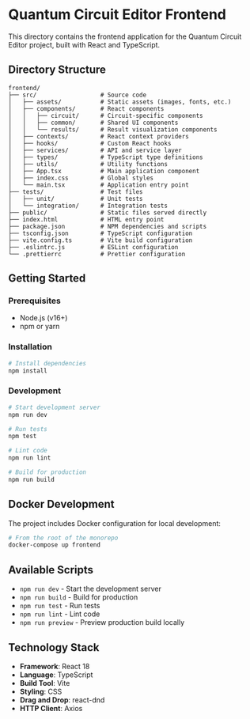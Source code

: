 # Quantum Circuit Editor Frontend

This directory contains the frontend application for the Quantum Circuit Editor project, built with React and TypeScript.

## Directory Structure

```
frontend/
├── src/                  # Source code
│   ├── assets/           # Static assets (images, fonts, etc.)
│   ├── components/       # React components
│   │   ├── circuit/      # Circuit-specific components
│   │   ├── common/       # Shared UI components
│   │   └── results/      # Result visualization components
│   ├── contexts/         # React context providers
│   ├── hooks/            # Custom React hooks
│   ├── services/         # API and service layer
│   ├── types/            # TypeScript type definitions
│   ├── utils/            # Utility functions
│   ├── App.tsx           # Main application component
│   ├── index.css         # Global styles
│   └── main.tsx          # Application entry point
├── tests/                # Test files
│   ├── unit/             # Unit tests
│   └── integration/      # Integration tests
├── public/               # Static files served directly
├── index.html            # HTML entry point
├── package.json          # NPM dependencies and scripts
├── tsconfig.json         # TypeScript configuration
├── vite.config.ts        # Vite build configuration
├── .eslintrc.js          # ESLint configuration
└── .prettierrc           # Prettier configuration
```

## Getting Started

### Prerequisites

- Node.js (v16+)
- npm or yarn

### Installation

```bash
# Install dependencies
npm install
```

### Development

```bash
# Start development server
npm run dev

# Run tests
npm test

# Lint code
npm run lint

# Build for production
npm run build
```

## Docker Development

The project includes Docker configuration for local development:

```bash
# From the root of the monorepo
docker-compose up frontend
```

## Available Scripts

- `npm run dev` - Start the development server
- `npm run build` - Build for production
- `npm run test` - Run tests
- `npm run lint` - Lint code
- `npm run preview` - Preview production build locally

## Technology Stack

- **Framework**: React 18
- **Language**: TypeScript
- **Build Tool**: Vite
- **Styling**: CSS
- **Drag and Drop**: react-dnd
- **HTTP Client**: Axios
